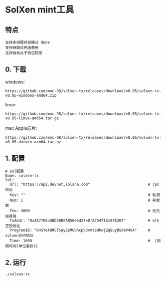 # SolXen mint工具

## 特点
```shell
支持多线程并发模式 done
支持获取优先级费用
支持自动从子钱包转账
```
## 0. 下载
windows:
```shell
https://github.com/mmc-98/solxen-tx/releases/download/v0.05/solxen-tx-v0.05-windows-amd64.zip
```
linux:
```shell
https://github.com/mmc-98/solxen-tx/releases/download/v0.05/solxen-tx-v0.05-linux-amd64.tar.gz
```
mac Apple芯片:
```shell
https://github.com/mmc-98/solxen-tx/releases/download/v0.05/solxen-tx-v0.05-darwin-arm64.tar.gz
```
 
## 1. 配置


```shell
# sol配置
Name: solxen-tx
Sol:
  Url: "https://api.devnet.solana.com"                          # rpc地址
  Key: ""                                                       # 私钥
  Num: 1                                                        # 并发数
  Fee: 3000                                                     # 优先级费用
  ToAddr: "0x4A7766a5BD50DFAB5665d27eDfA25471b194E204"          # eth空投地址
  ProgramID: "64SYet8RCT5ayZpMGbhcpk3vmt8UkwjZq8uy8Sd6V46A"     # solxen合约地址
  Time: 1000                                                    #  [间隔时间(单位毫秒)]
```
 

## 2. 运行

```shell
./solxen-tx 
```
 
